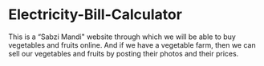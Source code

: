 # Electricity-Bill-Calculator
 This is a “Sabzi Mandi" website through which we will be able to buy vegetables and fruits online. And if we have a vegetable farm, then we can sell our vegetables and fruits by posting their photos and their prices.
